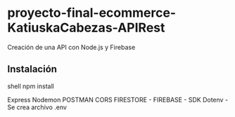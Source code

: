# proyecto-final-ecommerce-KatiuskaCabezas-APIRest
Creación de una API con Node.js y Firebase

## Instalación

shell
npm install

Express
Nodemon
POSTMAN
CORS
FIRESTORE - FIREBASE - SDK
Dotenv - Se crea archivo .env
